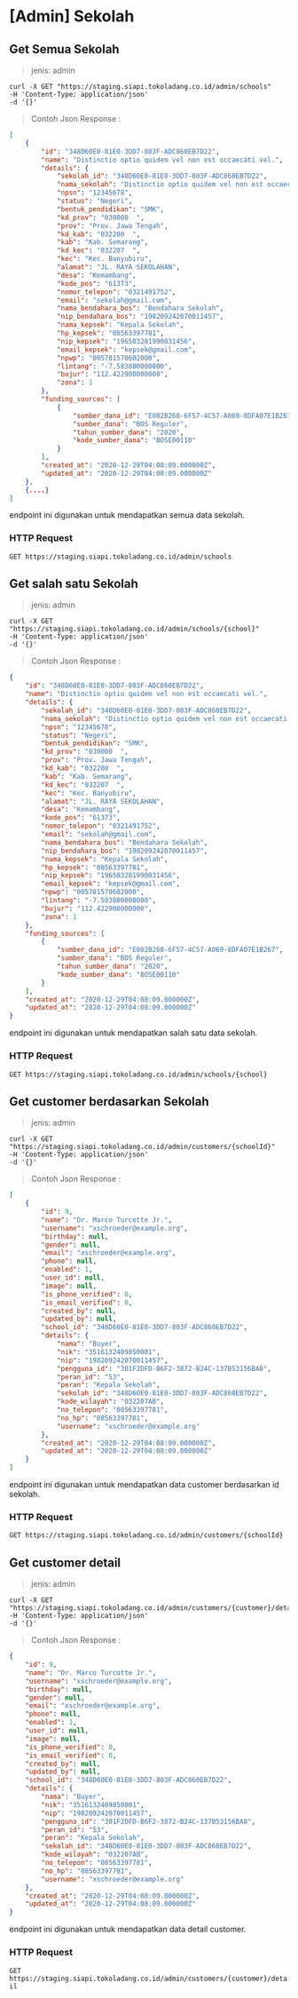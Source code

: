 # [Admin] Sekolah

## Get Semua Sekolah

> jenis: admin

```shell
curl -X GET "https://staging.siapi.tokoladang.co.id/admin/schools"
-H 'Content-Type: application/json'
-d '{}'
```
> Contoh Json Response :

```json
[
    {
        "id": "348D60E0-81E0-3DD7-803F-ADC860EB7D22",
        "name": "Distinctio optio quidem vel non est occaecati vel.",
        "details": {
            "sekolah_id": "348D60E0-81E0-3DD7-803F-ADC860EB7D22",
            "nama_sekolah": "Distinctio optio quidem vel non est occaecati vel.",
            "npsn": "12345678",
            "status": "Negeri",
            "bentuk_pendidikan": "SMK",
            "kd_prov": "030000  ",
            "prov": "Prov. Jawa Tengah",
            "kd_kab": "032200  ",
            "kab": "Kab. Semarang",
            "kd_kec": "032207  ",
            "kec": "Kec. Banyubiru",
            "alamat": "JL. RAYA SEKOLAHAN",
            "desa": "Kemambang",
            "kode_pos": "61373",
            "nomor_telepon": "0321491752",
            "email": "sekolah@gmail.com",
            "nama_bendahara_bos": "Bendahara Sekolah",
            "nip_bendahara_bos": "198209242070011457",
            "nama_kepsek": "Kepala Sekolah",
            "hp_kepsek": "08563397781",
            "nip_kepsek": "196503281990031456",
            "email_kepsek": "kepsek@gmail.com",
            "npwp": "005781570602000",
            "lintang": "-7.583800000000",
            "bujur": "112.422900000000",
            "zona": 1
        },
        "funding_sources": [
            {
                "sumber_dana_id": "E802B268-6F57-4C57-A069-8DFA07E1B267",
                "sumber_dana": "BOS Reguler",
                "tahun_sumber_dana": "2020",
                "kode_sumber_dana": "BOSE00110"
            }
        ],
        "created_at": "2020-12-29T04:08:09.000000Z",
        "updated_at": "2020-12-29T04:08:09.000000Z"
    },
    {....}
]
```

endpoint ini digunakan untuk mendapatkan semua data sekolah.

### HTTP Request

`GET https://staging.siapi.tokoladang.co.id/admin/schools`

## Get salah satu Sekolah

> jenis: admin

```shell
curl -X GET "https://staging.siapi.tokoladang.co.id/admin/schools/{school}"
-H 'Content-Type: application/json'
-d '{}'
```
> Contoh Json Response :

```json
{
    "id": "348D60E0-81E0-3DD7-803F-ADC860EB7D22",
    "name": "Distinctio optio quidem vel non est occaecati vel.",
    "details": {
        "sekolah_id": "348D60E0-81E0-3DD7-803F-ADC860EB7D22",
        "nama_sekolah": "Distinctio optio quidem vel non est occaecati vel.",
        "npsn": "12345678",
        "status": "Negeri",
        "bentuk_pendidikan": "SMK",
        "kd_prov": "030000  ",
        "prov": "Prov. Jawa Tengah",
        "kd_kab": "032200  ",
        "kab": "Kab. Semarang",
        "kd_kec": "032207  ",
        "kec": "Kec. Banyubiru",
        "alamat": "JL. RAYA SEKOLAHAN",
        "desa": "Kemambang",
        "kode_pos": "61373",
        "nomor_telepon": "0321491752",
        "email": "sekolah@gmail.com",
        "nama_bendahara_bos": "Bendahara Sekolah",
        "nip_bendahara_bos": "198209242070011457",
        "nama_kepsek": "Kepala Sekolah",
        "hp_kepsek": "08563397781",
        "nip_kepsek": "196503281990031456",
        "email_kepsek": "kepsek@gmail.com",
        "npwp": "005781570602000",
        "lintang": "-7.583800000000",
        "bujur": "112.422900000000",
        "zona": 1
    },
    "funding_sources": [
        {
            "sumber_dana_id": "E802B268-6F57-4C57-A069-8DFA07E1B267",
            "sumber_dana": "BOS Reguler",
            "tahun_sumber_dana": "2020",
            "kode_sumber_dana": "BOSE00110"
        }
    ],
    "created_at": "2020-12-29T04:08:09.000000Z",
    "updated_at": "2020-12-29T04:08:09.000000Z"
}
```

endpoint ini digunakan untuk mendapatkan salah satu data sekolah.

### HTTP Request

`GET https://staging.siapi.tokoladang.co.id/admin/schools/{school}`

## Get customer berdasarkan Sekolah

> jenis: admin

```shell
curl -X GET "https://staging.siapi.tokoladang.co.id/admin/customers/{schoolId}"
-H 'Content-Type: application/json'
-d '{}'
```
> Contoh Json Response :

```json
[
    {
        "id": 9,
        "name": "Dr. Marco Turcotte Jr.",
        "username": "xschroeder@example.org",
        "birthday": null,
        "gender": null,
        "email": "xschroeder@example.org",
        "phone": null,
        "enabled": 1,
        "user_id": null,
        "image": null,
        "is_phone_verified": 0,
        "is_email_verified": 0,
        "created_by": null,
        "updated_by": null,
        "school_id": "348D60E0-81E0-3DD7-803F-ADC860EB7D22",
        "details": {
            "nama": "Buyer",
            "nik": "3516132409850001",
            "nip": "198209242070011457",
            "pengguna_id": "301F2DFD-B6F2-3872-B24C-137B53156BA8",
            "peran_id": "53",
            "peran": "Kepala Sekolah",
            "sekolah_id": "348D60E0-81E0-3DD7-803F-ADC860EB7D22",
            "kode_wilayah": "032207AB",
            "no_telepon": "08563397781",
            "no_hp": "08563397781",
            "username": "xschroeder@example.org"
        },
        "created_at": "2020-12-29T04:08:09.000000Z",
        "updated_at": "2020-12-29T04:08:09.000000Z"
    }
]
```

endpoint ini digunakan untuk mendapatkan data customer berdasarkan id sekolah.

### HTTP Request

`GET https://staging.siapi.tokoladang.co.id/admin/customers/{schoolId}`

## Get customer detail

> jenis: admin

```shell
curl -X GET "https://staging.siapi.tokoladang.co.id/admin/customers/{customer}/detail"
-H 'Content-Type: application/json'
-d '{}'
```
> Contoh Json Response :

```json
{
    "id": 9,
    "name": "Dr. Marco Turcotte Jr.",
    "username": "xschroeder@example.org",
    "birthday": null,
    "gender": null,
    "email": "xschroeder@example.org",
    "phone": null,
    "enabled": 1,
    "user_id": null,
    "image": null,
    "is_phone_verified": 0,
    "is_email_verified": 0,
    "created_by": null,
    "updated_by": null,
    "school_id": "348D60E0-81E0-3DD7-803F-ADC860EB7D22",
    "details": {
        "nama": "Buyer",
        "nik": "3516132409850001",
        "nip": "198209242070011457",
        "pengguna_id": "301F2DFD-B6F2-3872-B24C-137B53156BA8",
        "peran_id": "53",
        "peran": "Kepala Sekolah",
        "sekolah_id": "348D60E0-81E0-3DD7-803F-ADC860EB7D22",
        "kode_wilayah": "032207AB",
        "no_telepon": "08563397781",
        "no_hp": "08563397781",
        "username": "xschroeder@example.org"
    },
    "created_at": "2020-12-29T04:08:09.000000Z",
    "updated_at": "2020-12-29T04:08:09.000000Z"
}
```

endpoint ini digunakan untuk mendapatkan data detail customer.

### HTTP Request

`GET https://staging.siapi.tokoladang.co.id/admin/customers/{customer}/detail`